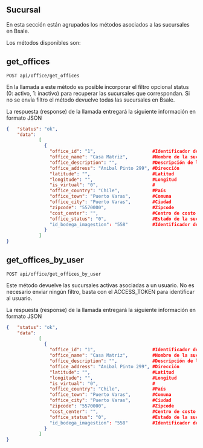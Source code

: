 ## Sucursal

En esta sección están agrupados los métodos asociados a las sucursales en Bsale.

Los métodos disponibles son:

## get_offices

```
POST api/office/get_offices
```

En la llamada a este método es posible incorporar el filtro opcional status (0: activo, 1: inactivo) para recuperar las sucursales que correspondan. Si no se envía filtro el método devuelve todas las sucursales en Bsale.

La respuesta (response) de la llamada entregará la siguiente información en formato JSON

```json
{   "status": "ok",
    "data":
            [
              {
                "office_id": "1",                     #Identificador de la sucursal
                "office_name": "Casa Matriz",         #Nombre de la sucursal
                "office_description": "",             #Descripción de la sucursal
                "office_address": "Anibal Pinto 299", #Dirección 
                "latitude": "",                       #Latitud
                "longitude": "",                      #Longitud
                "is_virtual": "0",                    #
                "office_country": "Chile",            #País
                "office_town": "Puerto Varas",        #Comuna
                "office_city": "Puerto Varas",        #Ciudad
                "zipcode": "5570000",                 #Zipcode
                "cost_center": "",                    #Centro de costo asociado
                "office_status": "0",                 #Estado de la sucursal (0:activo, 1:inactivo)
                "id_bodega_imagestion": "558"         #Identificador de bodega en caso de conexión con Imagestión
              }
            ]
}

```

## get_offices_by_user

```
POST api/office/get_offices_by_user
```

Este método devuelve las sucursales activas asociadas a un usuario. No es necesario enviar ningún filtro, basta con el ACCESS_TOKEN para identificar al usuario.

La respuesta (response) de la llamada entregará la siguiente información en formato JSON

```json
{   "status": "ok",
    "data":
            [
              {
                "office_id": "1",                     #Identificador de la sucursal
                "office_name": "Casa Matriz",         #Nombre de la sucursal
                "office_description": "",             #Descripción de la sucursal
                "office_address": "Anibal Pinto 299", #Dirección 
                "latitude": "",                       #Latitud
                "longitude": "",                      #Longitud
                "is_virtual": "0",                    #
                "office_country": "Chile",            #País
                "office_town": "Puerto Varas",        #Comuna
                "office_city": "Puerto Varas",        #Ciudad
                "zipcode": "5570000",                 #Zipcode
                "cost_center": "",                    #Centro de costo asociado
                "office_status": "0",                 #Estado de la sucursal (0:activo, 1:inactivo)
                "id_bodega_imagestion": "558"         #Identificador de bodega en caso de conexión con Imagestión
              }
            ]
}

```
